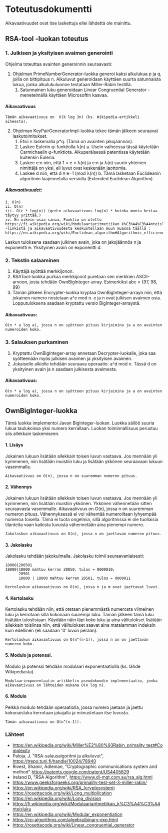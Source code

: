 # Toteutusdokumentti

Aikavaativuudet ovat itse laskettuja ellei lähdettä ole mainittu. 

## RSA-tool -luokan toteutus

### 1. Julkisen ja yksityisen avaimen generointi

Ohjelma toteuttaa avainten generoinnin seuraavasti:

1. Ohjelman PrimeNumberGenerator-luokka generoi kaksi alkulukua p ja q, joilla on bittipituus n. Alkuluvut generoidaan käyttäen suurta satunnaista lukua, jonka alkulukuluonne testataan Miller-Rabin testillä. 
    1. Satunnainen luku generoidaan Linear Congruential Generator -menetelmällä käyttäen Microsoftin kaavaa. 

#### Aikavaativuus
    Tämän aikavaativuus on  O(k log 3n) (ks. Wikipedia-artikkeli aiheesta). 

2. Ohjelman KeyPairGeneratorImpl-luokka tekee tämän jälkeen seuraavat laskutoimitukset.
    1. Etsii n laskemalla p*q. (Tämä on avainten jakojäännös). 
    2. Laskee Eulerin  φ-funktiolla λ(n)
        a. Usein vaiheessa tässä käytetään Carmichaelin φ-funktiota. Alkuperäisessä patentissa käytetään kuitenkin Euleria. 
    3. Laskee e:n niin, että 1 < e < λ(n)  ja e:n ja λ(n) suurin yhteinen nimittäjä on yksi, eli luvut ovat keskenään jaottomia.
    4. Laskee d niin, että d ≡ e−1 (mod λ(n))
        b. Tämä lasketaan Euclideanin algoritmin laajennetulla versiolla (Extended Euclidean Algorithm).

##### Aikavaativuudet:
    i. O(n)
    ii. O(n)
    iii. O(c * log(n)) (gcd:n aikavaativuus log(n) * kuinka monta kertaa täytyy yrittää.)
    iv. En oikein osaa sanoa. Funktio on otettu https://fi.wikipedia.org/wiki/Modulaariaritmetiikan_k%C3%A4%C3%A4nteisluku -linkistä ja aikavaativuudesta keskustellaan muun muassa täällä : https://en.wikipedia.org/wiki/Euclidean_algorithm#Algorithmic_efficiency

Laskun tuloksena saadaan julkinen avain, joka on jakojäännös n ja exponentti e. Yksityinen avain on exponentti d.

### 2. Tekstin salaaminen 

1. Käyttäjä syöttää merkkijonon. 
2. RSATool-luokka purkaa merkkijonot puretaan sen merkkien ASCII-arvoon, josta tehdään OwnBigInteger-array. Esimerkiksi abc = {97, 98, 99}
3. Tämän jälkeen Encrypter-luokka kryptaa OwnBigInteger-arrayn niin, että jokainen numero nostetaan a^e mod n. e ja n ovat julkisen avaimen osia. Lopputuloksena saadaan kryptattu versio BigInteger-arraystä.

#### Aikavaativuus:
    O(n * a log a), jossa n on syötteen pituus kirjaimina ja a on avainten numeroiden koko. 

### 3. Salauksen purkaminen
1. Kryptattu OwnBigInteger-array annetaan Decrypter-luokalle, joka saa syötteenään myös julkisen avaimen ja yksityisen avaimen. 
2. Jokaiselle alkiolle tehdään seuraava operaatio: a^d mod n. Tässä d on yksityinen avain ja n saadaan julkisesta avaimesta. 

#### Aikavaativuus:
    O(n * a log a), jossa n on syötteen pituus kirjaimina ja a on avainten numeroiden koko. 
    
## OwnBigInteger-luokka

Tämä luokka implementoi Javan BigInteger-luokan. Luokka säilöö suuria lukua taulukoissa yksi numero kerrallaan. Luokan toiminnallisuus perustuu siis allekkain laskemiseen.

#### 1. Lisäys

Jokainen lukuun lisätään allekkain toisen luvun vastaava. Jos mennään yli kymmenen, niin lisätään muistiin luku ja lisätään ykkönen seuraavaan lukuun vasemmalla. 

    Aikavaativuus on O(n), jossa n on suuremman numeron pituus. 

#### 2. Vähennys

Jokainen lukuun lisätään allekkain toisen luvun vastaava. Jos mennään yli kymmenen, niin lisätään muistiin ykkönen. Ykkönen vähennetään sitten seuraavasta vasemmalle. Aikavaativuus on O(n), jossa n on suuremman numeron pituus. Vähennyksessä ei voi vähentää numeroiltaan lyhyempää numeroa toisella. Tämä ei tuota ongelmia, sillä algoritmissa ei ole tuollaisia tilanteita vaan kaikista luvuista vähennetään aina pienempi numero. 

    Jakolaskun aikavaativuus on O(n), jossa n on jaettavan numeron pituus. 

#### 3. Jakolasku

Jakolasku tehdään jakokulmalla. Jakolasku toimii seuraavanlaisesti: 
 
    18000|200501
	18000|18000 mahtuu kerran 20050, tulos = 0000010;
	      20501
	      18000 | 18000 mahtuu kerran 20501, tulos = 0000011         

    Kertolaskun aikavaativuus on O(n), jossa n ja m ovat jaettavat luvut. 

#### 4. Kertolasku

Kertolasku tehdään niin, että otetaan pienemmästä numerosta viimeinen luku ja kerrotaan sillä kokonaan suurempi luku. Tämän jälkeen tämä luku lisätään tuloslistaan. Käydään näin läpi koko luku ja aina välitulokset lisätään allekkain toisiinsa niin, että välitulokset saavat aina matalamman indeksin kuin edellinen (eli saadaan '0' luvun perään). 

    Kertolaskun aikavaativuus on O(n^(n-1)), jossa n on on jaettavan numeron koko. 

#### 5. Modulo ja potenssi.

Modulo ja potenssi tehdään modulaari exponentaatiolla (ks. lähde Wikipediasta). 

    Modulaariexponentaatio artikkelin pseudokoodin implementaatio, jonka aikavaativuus on lähteiden mukana O(n log n).  

#### 6. Modulo

Pelkkä modulo tehdään operaatiolla, jossa numero jaetaan ja jaettu kokonaisluku kerrotaan jakajalla ja miinustetaan itse luvusta. 

    Tämän aikavaativuus on O(n^(n-1)).

### Lähteet

- https://en.wikipedia.org/wiki/Miller%E2%80%93Rabin_primality_test#Complexity
- Paloja, J. "RSA-salausalgoritmi ja alkuluvut", https://trepo.tuni.fi/handle/10024/78940
- Rivest, Shamir, Adleman, "Cryptographic communications system and method" https://patents.google.com/patent/US4405829
- Ireland D, "RSA Algorithm", https://www.di-mgt.com.au/rsa_alg.html
- https://www.geeksforgeeks.org/primality-test-set-3-miller-rabin/
- https://en.wikipedia.org/wiki/RSA_(cryptosystem)
- https://rosettacode.org/wiki/Long_multiplication
- https://en.wikipedia.org/wiki/Long_division
- https://fi.wikipedia.org/wiki/Modulaariaritmetiikan_k%C3%A4%C3%A4nteisluku
- https://en.wikipedia.org/wiki/Modular_exponentiation
- https://cp-algorithms.com/algebra/binary-exp.html
- https://rosettacode.org/wiki/Linear_congruential_generator

